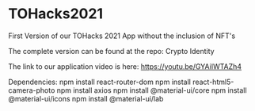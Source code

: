 # TOHacks2021

First Version of our TOHacks 2021 App without the inclusion of NFT's

The complete version can be found at the repo: Crypto Identity

The link to our application video is here: https://youtu.be/GYAiIWTAZh4

Dependencies:
npm install react-router-dom
npm install react-html5-camera-photo
npm install axios
npm install @material-ui/core
npm install @material-ui/icons
npm install @material-ui/lab
